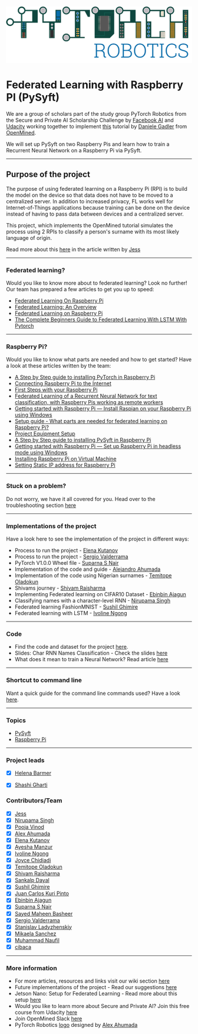 ![PyTorch Robotics logo](Alejandro%20Ahumada/logo/export/PyTorch-Robotics_Logo_v001@2x.png "PyTorch Robotics logo")

# Federated Learning with Raspberry PI (PySyft)
We are a group of scholars part of the study group PyTorch Robotics from the Secure and Private AI Scholarship Challenge by [Facebook AI](https://ai.facebook.com/) and [Udacity](https://www.udacity.com/) working together to implement [this](https://blog.openmined.org/federated-learning-of-a-rnn-on-raspberry-pis/) tutorial by [Daniele Gadler](https://github.com/DanyEle) from [OpenMined](https://www.openmined.org/).

We will set up PySyft on two Raspberry Pis and learn how to train a Recurrent Neural Network on a Raspberry Pi via PySyft.

***

## Purpose of the project
The purpose of using federated learning on a Raspberry Pi (RPI) is to build the model on the device so that data does not have to be moved to a centralized server. In addition to increased privacy, FL works well for Internet-of-Things applications because training can be done on the device instead of having to pass data between devices and a centralized server.

This project, which implements the OpenMined tutorial simulates the process using 2 RPIs to classify a person's surname with its most likely language of origin.

Read more about this [here](https://github.com/shashigharti/federated-learning-on-raspberry-pi/blob/master/Federated%20learning%20on%20Raspberry%20Pi.md) in the article written by [Jess](https://github.com/jess-s) 

***
### Federated learning?
Would you like to know more about to federated learning? Look no further! Our team has prepared a few articles to get you up to speed:
- [Federated Learning On Raspberry Pi](https://medium.com/@ayeshamanzur123/federated-learning-on-raspberry-pi-8c470cfe7cd3)
- [Federated Learning: An Overview](https://medium.com/secure-and-private-ai-writing-challenge/federated-learning-an-overview-64708606297f)
- [Federated Learning on Raspberry Pi](https://github.com/shashigharti/federated-learning-on-raspberry-pi/blob/master/Federated%20learning%20on%20Raspberry%20Pi.md)
- [The Complete Beginners Guide to Federated Learning With LSTM With Pytorch](https://medium.com/@ivolinengong/c1c26ca22d96)


***
### Raspberry Pi?
Would you like to know what parts are needed and how to get started? Have a look at these articles written by the team:
- [A Step by Step guide to installing PyTorch in Raspberry Pi](https://medium.com/@suparnasnair/a-step-by-step-guide-to-installing-pytorch-in-raspberry-pi-a1491bb80531)
- [Connecting Raspberry Pi to the Internet](https://medium.com/@suparnasnair/connecting-raspberry-pi-to-the-internet-7a6e98da21ac)
- [First Steps with your Raspberry Pi](https://medium.com/@suparnasnair/first-steps-with-your-raspberry-pi-5917f980a48)
- [Federated Learning of a Recurrent Neural Network for text classification, with Raspberry Pis working as remote workers](https://medium.com/@m.naufil1/federated-learning-of-a-recurrent-neural-network-for-text-classification-with-raspberry-pis-6ce184f85a2a)
- [Getting started with Raspberry Pi — Install Raspian on your Raspberry Pi using Windows](https://medium.com/@sarahhelena.barmer/getting-started-with-raspberry-pi-install-raspian-on-your-raspberry-pi-using-windows-e6df42decf56)
- [Setup guide - What parts are needed for federated learning on Raspberry Pi?](https://medium.com/@elena.kutanov/setup-guide-what-parts-are-needed-for-federated-learning-on-raspberry-pi-7c0c7b06ab3b)
- [Project Equipment Setup](https://medium.com/@jcchidiadi/federated-learning-with-raspberry-pi-project-equipment-setup-38c2f88cb677)
- [A Step by Step guide to installing PySyft in Raspberry Pi](https://medium.com/@suparnasnair/a-step-by-step-guide-to-installing-pysyft-in-raspberry-pi-d8d10c440c37)
- [Getting started with Raspberry Pi — Set up Raspberry Pi in headless mode using Windows](https://medium.com/@sarahhelena.barmer/getting-started-with-raspberry-pi-set-up-raspberry-pi-in-headless-mode-using-windows-639365d7da2d)
- [Installing Raspberry Pi on Virtual Machine](https://github.com/shashigharti/federated-learning-on-raspberry-pi/blob/master/Raspberry-Pi-on-Virtual-Worker.md)
- [Setting Static IP address for Raspberry Pi](https://github.com/shashigharti/federated-learning-on-raspberry-pi/wiki/Setting-Static-IP-address-for-Raspberry-Pi,--by-Sayed-Maheen-Basheer)

***
### Stuck on a problem?
Do not worry, we have it all covered for you. Head over to the troubleshooting section [here](https://github.com/shashigharti/federated-learning-on-raspberry-pi/wiki/Troubleshooting)
***
### Implementations of the project
Have a look here to see the implementation of the project in different ways:
- Process to run the project - [Elena Kutanov](https://github.com/shashigharti/federated-learning-on-raspberry-pi/tree/master/Elena%20Kutanov)
- Process to run the project - [Sergio Valderrama](https://github.com/shashigharti/federated-learning-on-raspberry-pi/tree/master/Sergio%20Valderrama)
- PyTorch V1.0.0 Wheel file - [Suparna S Nair](https://github.com/shashigharti/federated-learning-on-raspberry-pi/tree/master/PyTorch%20Wheels)
- Implementation of the code and guide - [Alejandro Ahumada](https://github.com/shashigharti/federated-learning-on-raspberry-pi/tree/master/Alejandro%20Ahumada)
- Implementation of the code using Nigerian surnames - [Temitope Oladokun](https://github.com/shashigharti/federated-learning-on-raspberry-pi/blob/master/Temitope%20Oladokun)
- Shivams journey - [Shivam Raisharma](https://github.com/shashigharti/federated-learning-on-raspberry-pi/blob/master/Shivam%20Raisharma/My%20Journey.md)
- Implementing Federated learning on CIFAR10 Dataset - [Ebinbin Ajagun](https://github.com/shashigharti/federated-learning-on-raspberry-pi/blob/master/Ebinbin%20Ajagun/Federated_Learning_CIFAR10.ipynb)
- Classifying names with a character-level RNN - [Nirupama Singh](https://github.com/shashigharti/federated-learning-on-raspberry-pi/tree/master/Nirupama)
- Federated learning FashionMNIST - [Sushil Ghimire](https://github.com/shashigharti/federated-learning-on-raspberry-pi/tree/master/Sushil%20Ghimire)
- Federated learning with LSTM - [Ivoline Ngong](https://github.com/shashigharti/federated-learning-on-raspberry-pi/tree/master/Ivoline%20Ngong)
***
### Code
- Find the code and dataset for the project [here](https://github.com/shashigharti/federated-learning-on-raspberry-pi/tree/master/Federated%20Recurrent%20Neural%20Network).
- Slides: Char RNN Names Classification - Check the slides [here](https://www.slideshare.net/NirupamaSingh8/char-rnn-names-classification)
- What does it mean to train a Neural Network? Read article [here](https://medium.com/@mikaelaysanchez/what-does-it-mean-to-train-a-neural-network-64065fbc7bb0)
***
### Shortcut to command line
Want a quick guide for the command line commands used? Have a look [here](https://github.com/shashigharti/federated-learning-on-raspberry-pi/tree/master/command-line).
***
### Topics
   - [PySyft](https://github.com/OpenMined/PySyft)
   - [Raspberry Pi](https://www.raspberrypi.org/)
   
***
### Project leads
- [x] [Helena Barmer](https://github.com/helenabarmer)
- [x] [Shashi Gharti](https://github.com/shashigharti)


### Contributors/Team

- [x] [Jess](https://github.com/jess-s)
- [x] [Nirupama Singh](https://github.com/nirupamait)
- [x] [Pooja Vinod](https://github.com/poojavinod100)
- [x] [Alex Ahumada](https://github.com/projectsperminute)
- [x] [Elena Kutanov](https://github.com/EVikVik)
- [x] [Ayesha Manzur](https://github.com/GlowWorm95)
- [x] [Ivoline Ngong](https://github.com/ivyclare)
- [x] [Joyce Chidiadi ](https://github.com/Joycechidi)
- [x] [Temitope Oladokun](https://github.com/TemitopeOladokun)
- [x] [Shivam Raisharma](https://github.com/ShivamSRS)
- [x] [Sankalp Dayal](https://github.com/sankalpdayal5)
- [x] [Sushil Ghimire](https://github.com/sushil79g)
- [x] [Juan Carlos Kuri Pinto](https://github.com/jckuri)
- [x] [Ebinbin Ajagun](https://github.com/meajagun)
- [x] [Suparna S Nair](https://github.com/suparnasnair)
- [x] [Sayed Maheen Basheer](https://github.com/SayedMaheen)
- [x] [Sergio Valderrama](https://github.com/vucket)
- [x] [Stanislav Ladyzhenskiy](https://github.com/LStan)
- [x] [Mikaela Sanchez](https://github.com/mikaelasanchez)
- [x] [Muhammad Naufil](https://github.com/mnauf)
- [x] [cibaca](https://github.com/cibaca)

***

### More information
- For more articles, resources and links visit our wiki section [here](https://github.com/shashigharti/federated-learning-on-raspberry-pi/wiki)
- Future implementations of the project - Read our suggestions [here](https://github.com/shashigharti/federated-learning-on-raspberry-pi/wiki/Future-implementations) 
- Jetson Nano: Setup for Federated Learning - Read more about this setup [here](https://github.com/shashigharti/federated-learning-on-raspberry-pi/wiki/Jetson-Nano:-Setup-for-Federated-Learning-written-by-Jess)
- Would you like to learn more about Secure and Private AI? Join this free course from Udacity [here](https://www.udacity.com/course/secure-and-private-ai--ud185)
- Join OpenMined Slack [here](http://slack.openmined.org/ )
- PyTorch Robotics [logo](https://github.com/shashigharti/federated-learning-on-raspberry-pi/tree/master/Alejandro%20Ahumada/logo) designed by [Alex Ahumada](https://github.com/projectsperminute)
